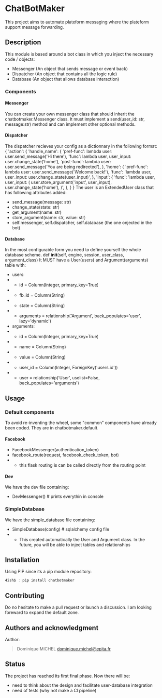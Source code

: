 # ChatBotMaker

This project aims to automate plateform messaging where the plateform support
message forwarding.

## Description

This module is based around a bot class in which you inject the necessary code
/ objects:
- Messenger (An object that sends message or event back)
- Dispatcher (An object that contains all the logic rule)
- Database (An object that allows database interaction)

### Components

#### Messenger

You can create your own messenger class that should inherit the
chatbotmaker.Messenger class. It must implement a send(user\_id: str,
message:str) method and can implement other optional methods.

#### Dispatcher

The dispatcher recieves your config as a dictionnary in the following format:
{
  'action': {
    'handle_name': {
        'pref-func': lambda user: user.send_message('Hi there'),
        'func': lambda user, user_input: user.change_state('home'),
        'post-func': lambda user: user.send_message('You are being redirected'),
    },
    'home': {
        'pref-func': lambda user: user.send_message('Welcome back!'),
        'func': 'lambda user, user_input: user.change_state(user_input)',
    },
    'input': {
        'func': 'lambda user, user_input: (
                    user.store_argument('input', user_input),
                    user.change_state('home'),
                )',
    },
  }
}
The user is an ExtendedUser class that has following attributes added:
- send\_message(message: str)
- change\_state(state: str)
- get\_argument(name: str)
- store\_argument(name: str, value: str)
- self.messenger, self.dispatcher, self.database (the one onjected in the bot)


#### Database

In the most configurable form you need to define yourself the whole database
scheme. def __init__(self, engine, session, user\_class, argument\_class) It
MUST have a User(users) and Argument(arguments) table with:
- users:
- - id = Column(Integer, primary\_key=True)
- - fb\_id = Column(String)
- - state = Column(String)
- - arguments = relationship('Argument', back\_populates='user', lazy='dynamic')
- arguments:
- - id = Column(Integer, primary\_key=True)
- - name = Column(String)
- - value = Column(String)
- - user\_id = Column(Integer, ForeignKey('users.id'))
- - user = relationship('User', uselist=False, back\_populates='arguments')

## Usage

### Default components
To avoid re-inventing the wheel, some "common" components have already been
coded. They are in chatbotmaker.default.

#### Facebook
- FacebookMessenger(authentication\_token)
- facebook\_route(request, facebook\_check\_token, bot)
-   - this flask routing is can be called directly from the routing point

#### Dev

We have the dev file containing:
- DevMessenger()  # prints everythin in console

### SimpleDatabase

We have the simple\_database file containing:
- SimpleDatabase(config)  # sqlalchemy config file
-   - This created automatically the User and Argument class. In the future,
you will be able to inject tables and relationships

## Installation

Using PIP since its a pip module repository:
``` bash
42sh$ : pip install chatbotmaker
```

## Contributing

Do no hesitate to make a pull request or launch a discussion. I am looking
foreward to expand the default zone.

## Authors and acknowledgment

Author:
> Dominique MICHEL <dominique.michel@epita.fr>

## Status

The project has reached its first final phase. Now there will be:
- need to think about the design and facilitate user-database integration
- need of tests (why not make a CI pipeline)
